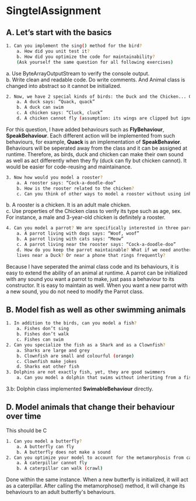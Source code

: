 # SingtelAssignment

## A. Let’s start with the basics

```bash
1. Can you implement the sing() method for the bird?
    a. How did you unit test it?
    b. How did you optimize the code for maintainability?
    (Ask yourself the same question for all following exercises)
```
a. Use ByteArrayOutputStream to verify the console output.<br/>
b. Write clean and readable code. Do write comments. And Animal class is changed into abstract so it cannot be initialized. <br/>

```bash
2. Now, we have 2 special kinds of birds: the Duck and the Chicken... Can you implement them to make their own special sound?
    a. A duck says: “Quack, quack”
    b. A duck can swim
    c. A chicken says: “Cluck, cluck”
    d. A chicken cannot fly (assumption: its wings are clipped but ignore that)
```
For this question, I have added behaviours such as **FlyBehaviour**, **SpeakBehaviour**. Each different action will be implemented from such behaviours, for example, **Quack** is an implementation of **SpeakBehavior**.
Behaviours will be seperated away from the class and it can be assigned at runtime. Therefore, as birds, duck and chicken can make their own sound as well as act differently when they fly (duck can fly but chicken cannot). It would be easier for code-reusing and maintainance.

```bash
3. Now how would you model a rooster?
    a. A rooster says: “Cock-a-doodle-doo”
    b. How is the rooster related to the chicken?
    c. Can you think of other ways to model a rooster without using inheritance?
```
b. A rooster is a chicken. It is an adult male chicken. <br/>
c. Use properties of the Chicken class to verify its type such as age, sex. For instance, a male and 3-year-old chicken is definitely a rooster.<br/>

```bash
4. Can you model a parrot? We are specifically interested in three parrots, one that lived in a house with dogs one in a house with cats, the other lived on a farm next to the rooster.
    a. A parrot living with dogs says: “Woof, woof”
    b. A parrot living with cats says: “Meow”
    c. A parrot living near the rooster says: “Cock-a-doodle-doo”
    d. How do you keep the parrot maintainable? What if we need another parrot
    lives near a Duck? Or near a phone that rings frequently?
```
Because I have seperated the animal class code and its behaviours, it is easy to extend the ability of an animal at runtime. A parrot can be initialized with any sound you want a parrot to make, just pass a behaviour to its constructor. It is easy to maintain as well. When you want a new parrot with a new sound, you do not need to modify the Parrot class. 

## B. Model fish as well as other swimming animals

```bash
1. In addition to the birds, can you model a fish? 
    a. Fishes don’t sing
    b. Fishes don’t walk 
    c. Fishes can swim
2. Can you specialize the fish as a Shark and as a Clownfish? 
    a. Sharks are large and grey
    b. Clownfish are small and colourful (orange) 
    c. Clownfish make jokes
    d. Sharks eat other fish
3. Dolphins are not exactly fish, yet, they are good swimmers
    a. Can you model a dolphin that swims without inheriting from a fish class? b. How do you avoid duplicating code or introducing unneeded overhead?
```
3.b: Dolphin class implemented **SwimableBehaviour** directly.

## D. Model animals that change their behaviour over time
This should be C

```bash
1. Can you model a butterfly? 
    a. A butterfly can fly
    b. A butterfly does not make a sound
2. Can you optimize your model to account for the metamorphosis from caterpillar to butterfly?
    a. A caterpillar cannot fly
    b. A caterpillar can walk (crawl)
```
Done within the same instance. When a new butterfly is initialized, it will act as a caterpillar. After calling the metamorphose() method, it will change its behaviours to an adult butterfly's behaviours.